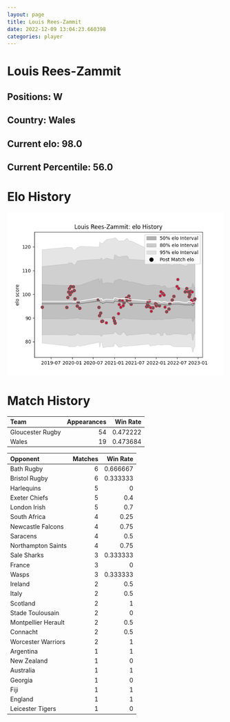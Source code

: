 ```yaml
---  
layout: page  
title: Louis Rees-Zammit  
date: 2022-12-09 13:04:23.660398  
categories: player  
---
```

# Louis Rees-Zammit

## Positions: W

## Country: Wales

## Current elo: 98.0

## Current Percentile: 56.0

# Elo History


![elo history](history_LouisRees-Zammit.png)
# Match History


| Team             |   Appearances |   Win Rate |
|:-----------------|--------------:|-----------:|
| Gloucester Rugby |            54 |   0.472222 |
| Wales            |            19 |   0.473684 |

| Opponent            |   Matches |   Win Rate |
|:--------------------|----------:|-----------:|
| Bath Rugby          |         6 |   0.666667 |
| Bristol Rugby       |         6 |   0.333333 |
| Harlequins          |         5 |   0        |
| Exeter Chiefs       |         5 |   0.4      |
| London Irish        |         5 |   0.7      |
| South Africa        |         4 |   0.25     |
| Newcastle Falcons   |         4 |   0.75     |
| Saracens            |         4 |   0.5      |
| Northampton Saints  |         4 |   0.75     |
| Sale Sharks         |         3 |   0.333333 |
| France              |         3 |   0        |
| Wasps               |         3 |   0.333333 |
| Ireland             |         2 |   0.5      |
| Italy               |         2 |   0.5      |
| Scotland            |         2 |   1        |
| Stade Toulousain    |         2 |   0        |
| Montpellier Herault |         2 |   0.5      |
| Connacht            |         2 |   0.5      |
| Worcester Warriors  |         2 |   1        |
| Argentina           |         1 |   1        |
| New Zealand         |         1 |   0        |
| Australia           |         1 |   1        |
| Georgia             |         1 |   0        |
| Fiji                |         1 |   1        |
| England             |         1 |   1        |
| Leicester Tigers    |         1 |   0        |
